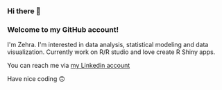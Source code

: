 ### Hi there 👋

### Welcome to my GitHub account!

I'm Zehra. 
I'm interested in data analysis, statistical modeling and data visualization. 
Currently work on R/R studio and love create R Shiny apps.

You can reach me via [my Linkedin account](https://www.linkedin.com/in/zehra-cebeci/) 

Have nice coding :upside_down_face:
